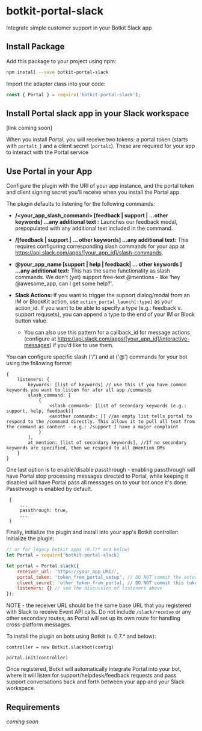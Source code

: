 # botkit-portal-slack

Integrate simple customer support in your Botkit Slack app 

## Install Package

Add this package to your project using npm:

```bash
npm install --save botkit-portal-slack
```

Import the adapter class into your code:

```javascript
const { Portal } = require('botkit-portal-slack');
```

## Install Portal slack app in your Slack workspace

[link coming soon]

When you install Portal, you will receive two tokens: a portal token (starts with `portalt_`) and a client secret (`portalc`). These are required for your app to interact with the Portal service 

## Use Portal in your App

Configure the plugin with the URI of your app instance, and the portal token and client signing secret you'll receive when you install the Portal app.

The plugin defaults to listening for the following commands:

- **/<your_app_slash_command> [feedback | support | ...other keywords] ...any additional text :** Launches our feedback modal, prepopulated with any additional text included in the command. 
 
- **/[feedback | support | ... other keywords] ...any additional text:** This requires configuring corresponding slash commands for your app at https://api.slack.com/apps/[your_app_id]/slash-commands. 
 
- **@your_app_name [support | help | feedback| ... other keywords ] ...any additional text:** This has the same functionality as slash commands.  We don't (yet) support free-text @mentions - like 'hey @awesome_app, can I get some help?'.

- **Slack Actions:** If you want to trigger the support dialog/modal from an IM or BlockKit action, use `action_portal_launch[:type]` as your action_id. If you want to be able to specify a type (e.g.: feedback v. support requsets), you can append a type to the end of your IM or Block button value. 
  - You can also use this pattern for a callback_id for message actions (configure at https://api.slack.com/apps/[your_app_id]/interactive-messages) if you'd like to use them.

You can configure specific slash ('/') and at ('@') commands for your bot using the following format: 
```
{
    listeners: {
        keywords: [list of keywords] // use this if you have common keywords you want to listen for afer all app /commands
        slash_command: [
            {
                <slash command>: [list of secondary keywords (e.g.: support, help, feedback)]
                <another command>: [] //an empty list tells portal to respond to the /command directly. This allows it to pull all text from the command as content - e.g.: /support I have a major complaint
            }
        ],
        at_mention: [list of secondary keywords], //If no secondary keywords are specified, then we respond to all @mention DMs
    }
}
```

One last option is to enable/disable passthrough - enabling passthrough will have Portal stop processing messages directed to Portal, while keeping it disabled will have Portal pass all messages on to your bot once it's done. Passthrough is enabled by default.
```
 {
     ...
     passthrough: true,
     ...
 }
 ```

Finally, initialize the plugin and install into your app's Botkit controller: 
Initialize the plugin: 

```javascript
// or for legacy botkit apps (0.7/* and below)
let Portal = require('botkit-portal-slack)

let portal = Portal.slack({
    receiver_url: 'https://your_app_URI/', 
    portal_token: 'token_from_portal_setup', // DO NOT commit the actual token into your source code
    client_secret: 'other_token_from_portal, // DO NOT commit this token either.
    listeners: {} // see the discussion of listeners above
});
```

NOTE - the receiver URL should be the same base URL that you registered with Slack to receive Event API calls. Do not include `/slack/receive` or any other secondary routes, as Portal will set up its own route for handling cross-platform messages.


To install the plugin on bots using Botkit (v. 0.7.* and below):

```
controller = new Botkit.slackbot(config)

portal.init(controller)
```

Once registered, Botkit will automatically integrate Portal into your bot, where it will listen for support/helpdesk/feedback requests and pass support conversations back and forth between your app and your Slack workspace. 


## Requirements

*coming soon*
